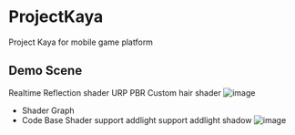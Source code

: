 
# ProjectKaya
Project Kaya for mobile game platform

## Demo Scene
Realtime Reflection shader
URP PBR Custom
hair shader
![image](https://user-images.githubusercontent.com/33303599/132298338-2db312c7-6c79-4b77-8190-74f73d875b8a.png)

- Shader Graph
- Code Base Shader
   support addlight
   support addlight shadow
![image](https://user-images.githubusercontent.com/33303599/132298274-afbfb960-daea-4c60-b359-a821382b4279.png)


